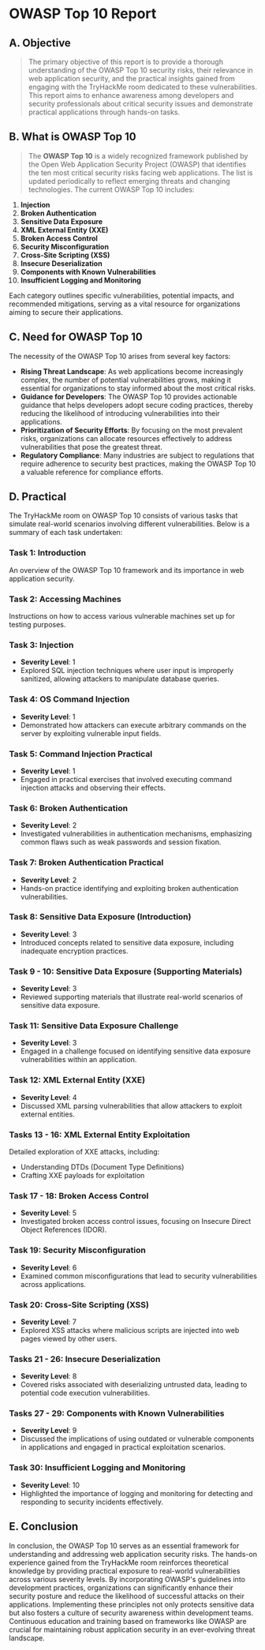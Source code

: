 # OWASP Top 10 Report

## A. Objective

> The primary objective of this report is to provide a thorough understanding of the OWASP Top 10 security risks, their relevance in web application security, and the practical insights gained from engaging with the TryHackMe room dedicated to these vulnerabilities. This report aims to enhance awareness among developers and security professionals about critical security issues and demonstrate practical applications through hands-on tasks.

## B. What is OWASP Top 10

> The **OWASP Top 10** is a widely recognized framework published by the Open Web Application Security Project (OWASP) that identifies the ten most critical security risks facing web applications. The list is updated periodically to reflect emerging threats and changing technologies. The current OWASP Top 10 includes:

1. **Injection**
2. **Broken Authentication**
3. **Sensitive Data Exposure**
4. **XML External Entity (XXE)**
5. **Broken Access Control**
6. **Security Misconfiguration**
7. **Cross-Site Scripting (XSS)**
8. **Insecure Deserialization**
9. **Components with Known Vulnerabilities**
10. **Insufficient Logging and Monitoring**

Each category outlines specific vulnerabilities, potential impacts, and recommended mitigations, serving as a vital resource for organizations aiming to secure their applications.

## C. Need for OWASP Top 10

The necessity of the OWASP Top 10 arises from several key factors:

- **Rising Threat Landscape**: As web applications become increasingly complex, the number of potential vulnerabilities grows, making it essential for organizations to stay informed about the most critical risks.
- **Guidance for Developers**: The OWASP Top 10 provides actionable guidance that helps developers adopt secure coding practices, thereby reducing the likelihood of introducing vulnerabilities into their applications.
- **Prioritization of Security Efforts**: By focusing on the most prevalent risks, organizations can allocate resources effectively to address vulnerabilities that pose the greatest threat.
- **Regulatory Compliance**: Many industries are subject to regulations that require adherence to security best practices, making the OWASP Top 10 a valuable reference for compliance efforts.

## D. Practical

The TryHackMe room on OWASP Top 10 consists of various tasks that simulate real-world scenarios involving different vulnerabilities. Below is a summary of each task undertaken:

### Task 1: Introduction
An overview of the OWASP Top 10 framework and its importance in web application security.

### Task 2: Accessing Machines
Instructions on how to access various vulnerable machines set up for testing purposes.

### Task 3: Injection
- **Severity Level**: 1
- Explored SQL injection techniques where user input is improperly sanitized, allowing attackers to manipulate database queries.

### Task 4: OS Command Injection
- **Severity Level**: 1
- Demonstrated how attackers can execute arbitrary commands on the server by exploiting vulnerable input fields.

### Task 5: Command Injection Practical
- **Severity Level**: 1
- Engaged in practical exercises that involved executing command injection attacks and observing their effects.

### Task 6: Broken Authentication
- **Severity Level**: 2
- Investigated vulnerabilities in authentication mechanisms, emphasizing common flaws such as weak passwords and session fixation.

### Task 7: Broken Authentication Practical
- **Severity Level**: 2
- Hands-on practice identifying and exploiting broken authentication vulnerabilities.

### Task 8: Sensitive Data Exposure (Introduction)
- **Severity Level**: 3
- Introduced concepts related to sensitive data exposure, including inadequate encryption practices.

### Task 9 - 10: Sensitive Data Exposure (Supporting Materials)
- **Severity Level**: 3
- Reviewed supporting materials that illustrate real-world scenarios of sensitive data exposure.

### Task 11: Sensitive Data Exposure Challenge
- **Severity Level**: 3
- Engaged in a challenge focused on identifying sensitive data exposure vulnerabilities within an application.

### Task 12: XML External Entity (XXE)
- **Severity Level**: 4
- Discussed XML parsing vulnerabilities that allow attackers to exploit external entities.

### Tasks 13 - 16: XML External Entity Exploitation
Detailed exploration of XXE attacks, including:
- Understanding DTDs (Document Type Definitions)
- Crafting XXE payloads for exploitation

### Task 17 - 18: Broken Access Control
- **Severity Level**: 5
- Investigated broken access control issues, focusing on Insecure Direct Object References (IDOR).

### Task 19: Security Misconfiguration
- **Severity Level**: 6
- Examined common misconfigurations that lead to security vulnerabilities across applications.

### Task 20: Cross-Site Scripting (XSS)
- **Severity Level**: 7
- Explored XSS attacks where malicious scripts are injected into web pages viewed by other users.

### Tasks 21 - 26: Insecure Deserialization
- **Severity Level**: 8
- Covered risks associated with deserializing untrusted data, leading to potential code execution vulnerabilities.

### Tasks 27 - 29: Components with Known Vulnerabilities 
- **Severity Level**: 9
- Discussed the implications of using outdated or vulnerable components in applications and engaged in practical exploitation scenarios.

### Task 30: Insufficient Logging and Monitoring 
- **Severity Level**: 10
- Highlighted the importance of logging and monitoring for detecting and responding to security incidents effectively.

## E. Conclusion

In conclusion, the OWASP Top 10 serves as an essential framework for understanding and addressing web application security risks. The hands-on experience gained from the TryHackMe room reinforces theoretical knowledge by providing practical exposure to real-world vulnerabilities across various severity levels. By incorporating OWASP's guidelines into development practices, organizations can significantly enhance their security posture and reduce the likelihood of successful attacks on their applications. Implementing these principles not only protects sensitive data but also fosters a culture of security awareness within development teams. Continuous education and training based on frameworks like OWASP are crucial for maintaining robust application security in an ever-evolving threat landscape.
